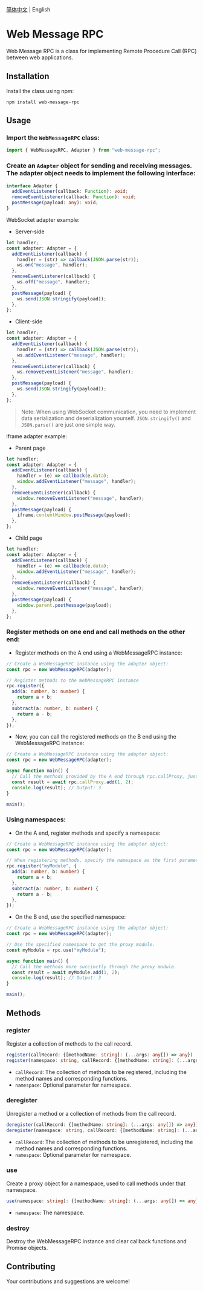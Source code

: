 [简体中文](./README.md) | English

# Web Message RPC

Web Message RPC is a class for implementing Remote Procedure Call (RPC) between web applications.

## Installation

Install the class using npm:

```
npm install web-message-rpc
```

## Usage

### Import the `WebMessageRPC` class:

```typescript
import { WebMessageRPC, Adapter } from "web-message-rpc";
```

### Create an `Adapter` object for sending and receiving messages. The adapter object needs to implement the following interface:

```typescript
interface Adapter {
  addEventListener(callback: Function): void;
  removeEventListener(callback: Function): void;
  postMessage(payload: any): void;
}
```

WebSocket adapter example:

- Server-side

```typescript
let handler;
const adapter: Adapter = {
  addEventListener(callback) {
    handler = (str) => callback(JSON.parse(str));
    ws.on("message", handler);
  },
  removeEventListener(callback) {
    ws.off("message", handler);
  },
  postMessage(payload) {
    ws.send(JSON.stringify(payload));
  },
};
```

- Client-side

```typescript
let handler;
const adapter: Adapter = {
  addEventListener(callback) {
    handler = (str) => callback(JSON.parse(str));
    ws.addEventListener("message", handler);
  },
  removeEventListener(callback) {
    ws.removeEventListener("message", handler);
  },
  postMessage(payload) {
    ws.send(JSON.stringify(payload));
  },
};
```

> Note: When using WebSocket communication, you need to implement data serialization and deserialization yourself. `JSON.stringify()` and `JSON.parse()` are just one simple way.

iframe adapter example:

- Parent page

```typescript
let handler;
const adapter: Adapter = {
  addEventListener(callback) {
    handler = (e) => callback(e.data);
    window.addEventListener("message", handler);
  },
  removeEventListener(callback) {
    window.removeEventListener("message", handler);
  },
  postMessage(payload) {
    iframe.contentWindow.postMessage(payload);
  },
};
```

- Child page

```typescript
let handler;
const adapter: Adapter = {
  addEventListener(callback) {
    handler = (e) => callback(e.data);
    window.addEventListener("message", handler);
  },
  removeEventListener(callback) {
    window.removeEventListener("message", handler);
  },
  postMessage(payload) {
    window.parent.postMessage(payload);
  },
};
```

### Register methods on one end and call methods on the other end:

- Register methods on the A end using a WebMessageRPC instance:

```typescript
// Create a WebMessageRPC instance using the adapter object:
const rpc = new WebMessageRPC(adapter);

// Register methods to the WebMessageRPC instance
rpc.register({
  add(a: number, b: number) {
    return a + b;
  },
  subtract(a: number, b: number) {
    return a - b;
  },
});
```

- Now, you can call the registered methods on the B end using the WebMessageRPC instance:

```typescript
// Create a WebMessageRPC instance using the adapter object:
const rpc = new WebMessageRPC(adapter);

async function main() {
  // Call the methods provided by the A end through rpc.callProxy, just like calling regular functions.
  const result = await rpc.callProxy.add(1, 2);
  console.log(result); // Output: 3
}

main();
```

### Using namespaces:

- On the A end, register methods and specify a namespace:

```typescript
// Create a WebMessageRPC instance using the adapter object:
const rpc = new WebMessageRPC(adapter);

// When registering methods, specify the namespace as the first parameter.
rpc.register("myModule", {
  add(a: number, b: number) {
    return a + b;
  },
  subtract(a: number, b: number) {
    return a - b;
  },
});
```

- On the B end, use the specified namespace:

```typescript
// Create a WebMessageRPC instance using the adapter object:
const rpc = new WebMessageRPC(adapter);

// Use the specified namespace to get the proxy module.
const myModule = rpc.use("myModule");

async function main() {
  // Call the methods more succinctly through the proxy module.
  const result = await myModule.add(1, 2);
  console.log(result); // Output: 3
}

main();
```

## Methods

### register

Register a collection of methods to the call record.

```typescript
register(callRecord: {[methodName: string]: (...args: any[]) => any})
register(namespace: string, callRecord: {[methodName: string]: (...args: any[]) => any})
```

- `callRecord`: The collection of methods to be registered, including the method names and corresponding functions.
- `namespace`: Optional parameter for namespace.

### deregister

Unregister a method or a collection of methods from the call record.

```typescript
deregister(callRecord: {[methodName: string]: (...args: any[]) => any})
deregister(namespace: string, callRecord: {[methodName: string]: (...args: any[]) => any})
```

- `callRecord`: The collection of methods to be unregistered, including the method names and corresponding functions.
- `namespace`: Optional parameter for namespace.

### use

Create a proxy object for a namespace, used to call methods under that namespace.

```typescript
use(namespace: string): {[methodName: string]: (...args: any[]) => any};
```

- `namespace`: The namespace.

### destroy

Destroy the WebMessageRPC instance and clear callback functions and Promise objects.

## Contributing

Your contributions and suggestions are welcome!
